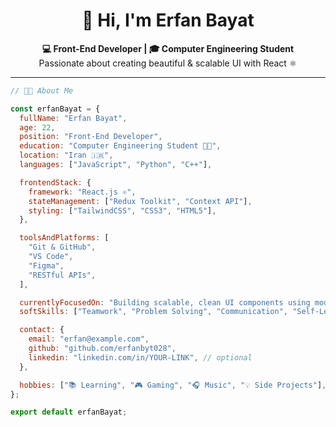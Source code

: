 <h1 align="center">👋 Hi, I'm Erfan Bayat</h1>

<p align="center">
  <strong>💻 Front-End Developer | 🎓 Computer Engineering Student</strong><br/>
  Passionate about creating beautiful & scalable UI with React ⚛️
</p>

---

```js
// 🧑‍💻 About Me

const erfanBayat = {
  fullName: "Erfan Bayat",
  age: 22,
  position: "Front-End Developer",
  education: "Computer Engineering Student 👨‍🎓",
  location: "Iran 🇮🇷",
  languages: ["JavaScript", "Python", "C++"],

  frontendStack: {
    framework: "React.js ⚛️",
    stateManagement: ["Redux Toolkit", "Context API"],
    styling: ["TailwindCSS", "CSS3", "HTML5"],
  },

  toolsAndPlatforms: [
    "Git & GitHub",
    "VS Code",
    "Figma",
    "RESTful APIs",
  ],

  currentlyFocusedOn: "Building scalable, clean UI components using modern JS and React.",
  softSkills: ["Teamwork", "Problem Solving", "Communication", "Self-Learning"],

  contact: {
    email: "erfan@example.com",
    github: "github.com/erfanbyt028",
    linkedin: "linkedin.com/in/YOUR-LINK", // optional
  },

  hobbies: ["📚 Learning", "🎮 Gaming", "🎧 Music", "💡 Side Projects"],
};

export default erfanBayat;
